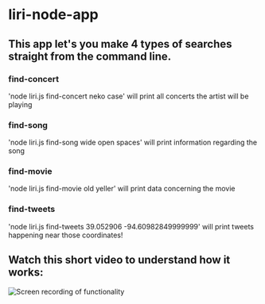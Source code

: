 # liri-node-app

## This app let's you make 4 types of searches straight from the command line. 

### find-concert
'node liri.js find-concert neko case' will print all concerts the artist will be playing

### find-song
'node liri.js find-song wide open spaces' will print information regarding the song

### find-movie
'node liri.js find-movie old yeller' will print data concerning the movie

### find-tweets
'node liri.js find-tweets 39.052906 -94.60982849999999' will print tweets happening near those coordinates!

## Watch this short video to understand how it works:
![Screen recording of functionality](https://youtu.be/upfLsDr5vj0)